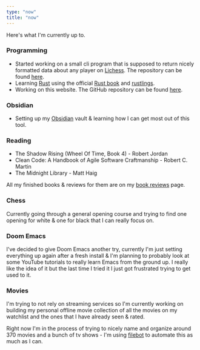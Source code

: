 ```yaml
---
type: "now"
title: "now"
---
```


Here's what I'm currently up to.

### Programming

* Started working on a small cli program that is supposed to return nicely formatted data
about any player on [Lichess](https://www.lichess.org). The repository can be found [here](https://github.com/matkv/lichess-stats).
* Learning [Rust](https://www.rust-lang.org/) using the official [Rust book](https://doc.rust-lang.org/book/) and [rustlings](https://github.com/rust-lang/rustlings).
* Working on this website. The GitHub repository can be found [here](https://github.com/matkv/hugo-website).

### Obsidian

* Setting up my [Obsidian](https://www.obsidian.md) vault & learning how I can get most out of this tool.

### Reading

* The Shadow Rising (Wheel Of Time, Book 4) - Robert Jordan
* Clean Code: A Handbook of Agile Software Craftmanship - Robert C. Martin
* The Midnight Library - Matt Haig

All my finished books & reviews for them are on my [book reviews](/reading) page.

### Chess

Currently going through a general opening course and trying to find one opening for white & one for black that I can really focus on.

### Doom Emacs

I've decided to give Doom Emacs another try, currently I'm just setting everything up again after a fresh install & I'm planning to probably look at some
YouTube tutorials to really learn Emacs from the ground up. I really like the idea of it but the last time I tried it I just got frustrated trying to get used to it.

### Movies

I'm trying to not rely on streaming services so I'm currently working on building my personal offline movie collection of all the movies on my watchlist and the ones that I have already seen & rated. 

Right now I'm in the process of trying to nicely name and organize around 370 movies and a bunch of tv shows - I'm using [filebot](https://www.filebot.net/) to automate this as much as I can.
